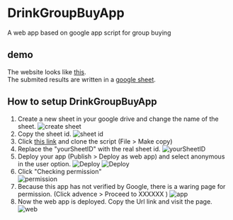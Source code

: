 # DrinkGroupBuyApp
A web app based on google app script for group buying

## demo
The website looks like [this](https://script.google.com/a/gapp.nthu.edu.tw/macros/s/AKfycbxeS8NrWVlUNGZ_6YAl6MkGZPsqRpUKHGTwz4Cm3RN_FerUGj0v/exec).  
The submited results are written in a [google sheet](https://docs.google.com/spreadsheets/d/1z10VFmxmQzQUwleN1466KIaHmm_hatktcns5z2yFIyA/edit?usp=sharing).

## How to setup DrinkGroupBuyApp
1. Create a new sheet in your google drive and change the name of the sheet.
![create sheet](https://github.com/Yuan-Yu/DrinkGroupBuyApp/blob/master/image/1.PNG?raw=true)
2. Copy the sheet id.
![sheet id](https://github.com/Yuan-Yu/DrinkGroupBuyApp/blob/master/image/3.PNG?raw=true)
3. Click [this link](https://script.google.com/d/1A6sfd7lfVGNr5qR6cYPBwOyiBZ_Le6QIPVW5bBFoIfvShwmt1lr_0OCQ/edit?usp=sharing) and clone the script (File > Make copy)
4. Replace the "yourSheetID" with the real sheet id.
![yourSheetID](https://github.com/Yuan-Yu/DrinkGroupBuyApp/blob/master/image/4.PNG?raw=true)
5. Deploy your app (Publish > Deploy as web app) and select anonymous in the user option.
![Deploy](https://github.com/Yuan-Yu/DrinkGroupBuyApp/blob/master/image/5.PNG?raw=true)
![Deploy](https://github.com/Yuan-Yu/DrinkGroupBuyApp/blob/master/image/6.PNG?raw=true)
6. Click "Checking permission"  
![permission](https://github.com/Yuan-Yu/DrinkGroupBuyApp/blob/master/image/7.PNG?raw=true)
7. Because this app has not verified by Google, there is a waring page for permission. (Click advence > Proceed to XXXXXX )
![app](https://github.com/Yuan-Yu/DrinkGroupBuyApp/blob/master/image/8.PNG?raw=true)
8. Now the web app is deployed. Copy the Url link and visit the page.
![web](https://github.com/Yuan-Yu/DrinkGroupBuyApp/blob/master/image/9.PNG?raw=true)
